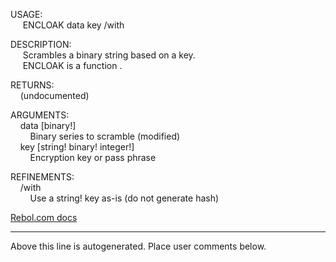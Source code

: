 USAGE:  
&nbsp;&nbsp;&nbsp;&nbsp;&nbsp;ENCLOAK&nbsp;data&nbsp;key&nbsp;/with  
  
DESCRIPTION:  
&nbsp;&nbsp;&nbsp;&nbsp;&nbsp;Scrambles&nbsp;a&nbsp;binary&nbsp;string&nbsp;based&nbsp;on&nbsp;a&nbsp;key.  
&nbsp;&nbsp;&nbsp;&nbsp;&nbsp;ENCLOAK&nbsp;is&nbsp;a&nbsp;function&nbsp;.  
  
RETURNS:  
&nbsp;&nbsp;&nbsp;&nbsp;(undocumented)  
  
ARGUMENTS:  
&nbsp;&nbsp;&nbsp;&nbsp;data&nbsp;[binary!]  
&nbsp;&nbsp;&nbsp;&nbsp;&nbsp;&nbsp;&nbsp;&nbsp;Binary&nbsp;series&nbsp;to&nbsp;scramble&nbsp;(modified)  
&nbsp;&nbsp;&nbsp;&nbsp;key&nbsp;[string!&nbsp;binary!&nbsp;integer!]  
&nbsp;&nbsp;&nbsp;&nbsp;&nbsp;&nbsp;&nbsp;&nbsp;Encryption&nbsp;key&nbsp;or&nbsp;pass&nbsp;phrase  
  
REFINEMENTS:  
&nbsp;&nbsp;&nbsp;&nbsp;/with  
&nbsp;&nbsp;&nbsp;&nbsp;&nbsp;&nbsp;&nbsp;&nbsp;Use&nbsp;a&nbsp;string!&nbsp;key&nbsp;as-is&nbsp;(do&nbsp;not&nbsp;generate&nbsp;hash)  

[Rebol.com docs](http://www.rebol.com/r3/docs/functions/encloak.html)
___
Above this line is autogenerated. Place user comments below.